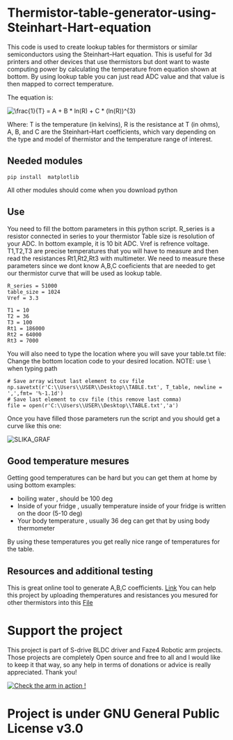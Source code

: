 # Thermistor-table-generator-using-Steinhart-Hart-equation

This code is used to create lookup tables for thermistors or similar semiconductors using the Steinhart–Hart equation.
This is useful for 3d printers and other devices that use thermistors but dont want to waste computing power by calculating the temperature
from equation shown at bottom. By using lookup table you can just read ADC value and that value is then mapped to correct temperature.

The equation is:

<img src="https://latex.codecogs.com/gif.latex?\frac{1}{T}&space;=&space;A&space;&plus;&space;B&space;*&space;ln(R)&space;&plus;&space;C&space;*&space;(ln(R))^{3}" title="\frac{1}{T} = A + B * ln(R) + C * (ln(R))^{3}" />

Where:
T is the temperature (in kelvins),
R is the resistance at T (in ohms),
A, B, and C are the Steinhart–Hart coefficients, which vary depending on the type and model of thermistor and the temperature range of interest.

Needed modules
------------------

    pip install  matplotlib
     
All other modules should come when you download python

Use
------------------
You need to fill the bottom parameters in this python script.
R_series is a resistor connected in series to your thermistor
Table size is resolution of your ADC. In bottom example, it is 10 bit ADC.
Vref is refrence voltage.
T1,T2,T3 are precise temperatures that you will have to measure and then read the resistances 
Rt1,Rt2,Rt3 with multimeter. We need to measure these parameters since we dont know A,B,C coeficients 
that are needed to get our thermistor curve that will be used as lookup table.

    R_series = 51000
    table_size = 1024
    Vref = 3.3

    T1 = 10 
    T2 = 36 
    T3 = 100 
    Rt1 = 186000
    Rt2 = 64000
    Rt3 = 7000
    
You will also need to type the location where you will save your table.txt file:
Change the bottom location code to your desired location. 
NOTE: use \\ when typing path

    # Save array witout last element to csv file
    np.savetxt(r'C:\\Users\\USER\\Desktop\\TABLE.txt', T_table, newline = ',',fmt= '%-1.1d')
    # Save last element to csv file (this remove last comma)
    file = open(r'C:\\Users\\USER\\Desktop\\TABLE.txt','a')
    
Once you have filled those parameters run the script and you should get a curve like this one:

![SLIKA_GRAF](https://user-images.githubusercontent.com/30388414/88311112-c9617680-cd10-11ea-9486-d5791e843893.png)


Good temperature mesures
------------------------
Getting good temperatures can be hard but you can get them at home by using bottom examples:

* boiling water , should be 100 deg
* Inside of your fridge , usually temperature inside of your fridge is written on the door (5-10 deg)
* Your body temperature , usually 36 deg can get that by using body thermometer

By using these temperatures you get really nice range of temperatures for the table.

Resources and additional testing
--------------------------------

This is great online tool to generate A,B,C coefficients. [Link](https://www.thinksrs.com/downloads/programs/therm%20calc/ntccalibrator/ntccalculator.html)
You can help this project by uploading themperatures and resistances you mesured for other thermistors into this [File](https://github.com/PCrnjak/Thermistor-table-generator-using-Steinhart-Hart-equation/blob/master/Tested_thermistors.txt)


# Support the project

This project is part of S-drive BLDC driver and Faze4 Robotic arm projects. 
Those projects are completely Open source and free to all and I would like to keep it that way, so any help in terms of donations or advice is really appreciated. Thank you!

[![Check the arm in action !](https://user-images.githubusercontent.com/30388414/86798915-a036ba00-c071-11ea-824d-4456f2cdf797.png)](https://paypal.me/PCrnjak?locale.x=en_US)

# Project is under GNU General Public License v3.0
